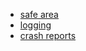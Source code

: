 - [safe area](https://swiftwithmajid.com/2021/11/03/managing-safe-area-in-swiftui/)
- [logging](https://swiftwithmajid.com/2022/04/06/logging-in-swift/)
- [crash reports](https://developer.apple.com/documentation/xcode/acquiring-crash-reports-and-diagnostic-logs)
